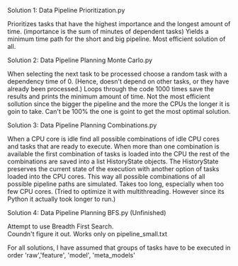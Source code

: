 Solution 1: Data Pipeline Prioritization.py

Prioritizes tasks that have the highest importance and the longest amount of time. (importance is the sum of minutes of dependent tasks) 
Yields a minimum time path for the short and big pipeline.
Most efficient solution of all.

Solution 2: Data Pipeline Planning Monte Carlo.py

When selecting the next task to be processed choose a random task with a dependency time of 0. (Hence, doesn't depend on other tasks, or they have already been processed.)
Loops through the code 1000 times save the results and prints the minimum amount of time.
Not the most efficient sollution since the bigger the pipeline and the more the CPUs the longer it is goin to take.
Can't be 100% the one is goint to get the most optimal solution.

Solution 3: Data Pipeline Planning Combinations.py

When a CPU core is idle find all possible combinations of idle CPU cores and tasks that are ready to execute. 
When more than one combination is available the first combination of tasks is loaded into the CPU the rest of the combinations are saved into a list HistoryState objects.
The HistoryState preserves the current state of the execution with another option of tasks loaded into the CPU cores.
This way all possible combinations of all possible pipeline paths are simulated.
Takes too long, especially when too few CPU cores.
(Tried to optimize it with multithreading. However since its Python it actually took longer to run.)

Solution 4: Data Pipeline Planning BFS.py (Unfinished)

Attempt to use Breadth First Search.  
Coundn't figure it out.
Works only on pipeline_small.txt





For all solutions, I have assumed that groups of tasks have to be executed in order 
'raw','feature', 'model', 'meta_models'

